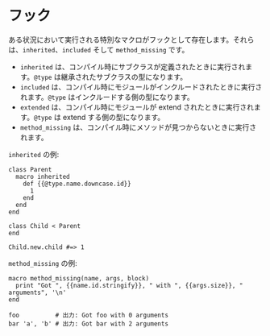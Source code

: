 # フック

ある状況において実行される特別なマクロがフックとして存在します。それらは、`inherited`、`included` そして `method_missing` です。
* `inherited` は、コンパイル時にサブクラスが定義されたときに実行されます。`@type` は継承されたサブクラスの型になります。
* `included` は、コンパイル時にモジュールがインクルードされたときに実行されます。`@type` はインクルードする側の型になります。
* `extended` は、コンパイル時にモジュールが extend されたときに実行されます。`@type` は extend する側の型になります。
* `method_missing` は、コンパイル時にメソッドが見つからないときに実行されます。

`inherited` の例:

```crystal
class Parent
  macro inherited
    def {{@type.name.downcase.id}}
      1
    end
  end
end

class Child < Parent
end

Child.new.child #=> 1
```

`method_missing` の例:

```crystal
macro method_missing(name, args, block)
  print "Got ", {{name.id.stringify}}, " with ", {{args.size}}, " arguments", '\n'
end

foo          # 出力: Got foo with 0 arguments
bar 'a', 'b' # 出力: Got bar with 2 arguments
```
